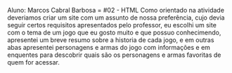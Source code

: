 Aluno: Marcos Cabral Barbosa = #02 - HTML 
Como orientado na atividade deveriamos criar um site com um assunto de nossa preferência, cujo devia seguir certos requisitos apresentados pelo professor, eu escolhi um site com o tema de um jogo que eu gosto muito e que possuo conhecimendo, apresentei um breve resumo sobre a historia de cada jogo, e em outras abas apresentei personagens e armas do jogo com informações e em enquentes para descobrir quais são os personagens e armas favoritas de quem for acessar.